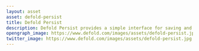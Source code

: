 ```yaml
---
layout: asset
asset: defold-persist
title: Defold Persist
description: Defold Persist provides a simple interface for saving and loading data in a Defold game engine project.
opengraph_image: https://www.defold.com/images/assets/defold-persist.jpg
twitter_image: https://www.defold.com/images/assets/defold-persist.jpg
---
```

